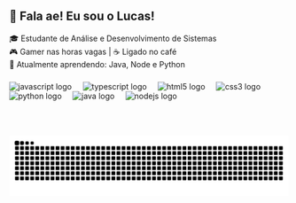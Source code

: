 <h2 align="left">👋 Fala ae! Eu sou o Lucas!</h2>

🎓 Estudante de Análise e Desenvolvimento de Sistemas  
🎮 Gamer nas horas vagas | ☕ Ligado no café <br>
🌱 Atualmente aprendendo: Java, Node e Python

###

<div align="left">
  <img src="https://cdn.jsdelivr.net/gh/devicons/devicon/icons/javascript/javascript-original.svg" height="30" alt="javascript logo"  />
  <img width="12" />
  <img src="https://cdn.jsdelivr.net/gh/devicons/devicon/icons/typescript/typescript-original.svg" height="30" alt="typescript logo"  />
  <img width="12" />
  <img src="https://cdn.jsdelivr.net/gh/devicons/devicon/icons/html5/html5-original.svg" height="30" alt="html5 logo"  />
  <img width="12" />
  <img src="https://cdn.jsdelivr.net/gh/devicons/devicon/icons/css3/css3-original.svg" height="30" alt="css3 logo"  />
  <img width="12" />
  <img src="https://cdn.jsdelivr.net/gh/devicons/devicon/icons/python/python-original.svg" height="30" alt="python logo"  />
  <img width="12" />
  <img src="https://cdn.jsdelivr.net/gh/devicons/devicon/icons/java/java-original.svg" height="30" alt="java logo"  />
  <img width="12" />
  <img src="https://cdn.jsdelivr.net/gh/devicons/devicon/icons/nodejs/nodejs-original.svg" height="30" alt="nodejs logo"  />
</div>

###

<br clear="both">

###

<picture align="center">
  <source media="(prefers-color-scheme: dark)" srcset="https://raw.githubusercontent.com/llLucasprado/llLucasprado/output/github-contribution-grid-snake-dark.svg">
  <source media="(prefers-color-scheme: light)" srcset="https://raw.githubusercontent.com/llLucasprado/llLucasprado/output/github-contribution-grid-snake-dark.svg">
  <img align="center" alt="github contribution grid snake animation" src="https://raw.githubusercontent.com/llLucasPrado/llLucasPrado/output/github-contribution-grid-snake.svg">
</picture>
